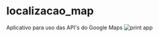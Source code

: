 # localizacao_map
Aplicativo para uso das API's do Google Maps
![print app](https://user-images.githubusercontent.com/37937945/125706918-8717307a-a537-4ab8-9d27-c7b127e9e2fe.jpeg)
